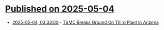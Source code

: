 # [Published on 2025-05-04](index.md)

* [2025-05-04, 03:33:00](https://soylentnews.org/article.pl?sid=25/05/03/0224236&from=rss) - [TSMC Breaks Ground On Third Plant In Arizona](https://soylentnews.org/article.pl?sid=25/05/03/0224236&from=rss)
